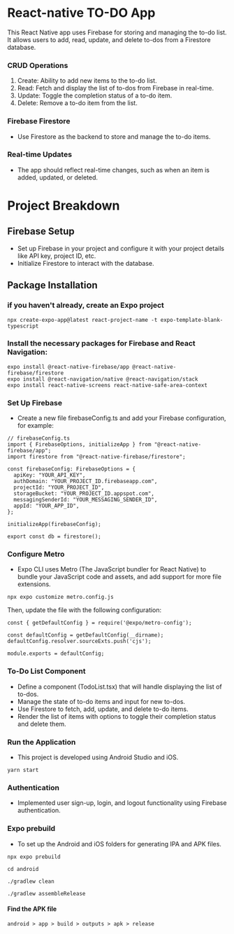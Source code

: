 # React-native TO-DO App

This React Native app uses Firebase for storing and managing the to-do list. It allows users to add, read, update, and delete to-dos from a Firestore database.

### CRUD Operations
1. Create: Ability to add new items to the to-do list.
2. Read: Fetch and display the list of to-dos from Firebase in real-time.
3. Update: Toggle the completion status of a to-do item.
4. Delete: Remove a to-do item from the list.

### Firebase Firestore
- Use Firestore as the backend to store and manage the to-do items.

### Real-time Updates
- The app should reflect real-time changes, such as when an item is added, updated, or deleted.

# Project Breakdown

## Firebase Setup
- Set up Firebase in your project and configure it with your project details like API key, project ID, etc.
- Initialize Firestore to interact with the database.

## Package Installation

### if you haven't already, create an Expo project
```npx create-expo-app@latest react-project-name -t expo-template-blank-typescript```

### Install the necessary packages for Firebase and React Navigation:
```
expo install @react-native-firebase/app @react-native-firebase/firestore
expo install @react-navigation/native @react-navigation/stack
expo install react-native-screens react-native-safe-area-context
```

### Set Up Firebase
- Create a new file firebaseConfig.ts and add your Firebase configuration, for example:
```
// firebaseConfig.ts
import { FirebaseOptions, initializeApp } from "@react-native-firebase/app";
import firestore from "@react-native-firebase/firestore";

const firebaseConfig: FirebaseOptions = {
  apiKey: "YOUR_API_KEY",
  authDomain: "YOUR_PROJECT_ID.firebaseapp.com",
  projectId: "YOUR_PROJECT_ID",
  storageBucket: "YOUR_PROJECT_ID.appspot.com",
  messagingSenderId: "YOUR_MESSAGING_SENDER_ID",
  appId: "YOUR_APP_ID",
};

initializeApp(firebaseConfig);

export const db = firestore();
```
### Configure Metro
- Expo CLI uses Metro (The JavaScript bundler for React Native) to bundle your JavaScript code and assets, and add support for more file extensions.

```
npx expo customize metro.config.js
```
Then, update the file with the following configuration:
```
const { getDefaultConfig } = require('@expo/metro-config');

const defaultConfig = getDefaultConfig(__dirname);
defaultConfig.resolver.sourceExts.push('cjs');

module.exports = defaultConfig;
```

### To-Do List Component
- Define a component (TodoList.tsx) that will handle displaying the list of to-dos.
- Manage the state of to-do items and input for new to-dos.
- Use Firestore to fetch, add, update, and delete to-do items.
- Render the list of items with options to toggle their completion status and delete them.

### Run the Application
- This project is developed using Android Studio and iOS.

```yarn start```

### Authentication
- Implemented user sign-up, login, and logout functionality using Firebase authentication.

### Expo prebuild
- To set up the Android and iOS folders for generating IPA and APK files. 

```npx expo prebuild```

```cd android```

```./gradlew clean```

```./gradlew assembleRelease```

#### Find the APK file

```android > app > build > outputs > apk > release```
